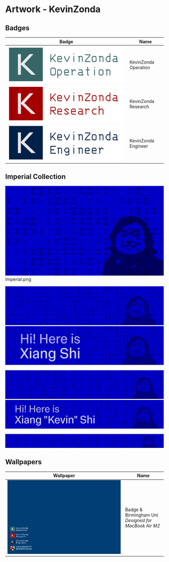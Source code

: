 # Artwork - KevinZonda

## Badges

| Badge | Name |
| --- | --- |
| ![](./png/KVOperation.png) | KevinZonda Operation |
| ![](./png/KVResearch.png) | KevinZonda Research |
| ![](./png/KVEngineer.png) | KevinZonda Engineer |

## Imperial Collection

![](./png/Imperial.png)
Imperial.png

![](./png/Banner.png)
![](./png/Banner_XS.png)

![](./png/BannerL.png)
![](./png/BannerL_XS.png)

![](./png/BannerXXL.png)

## Wallpapers

| Wallpaper | Name |
| --- | --- |
| ![](./png/Wallpaper.png) | Badge & Birmingham Uni<br>_Designed for MacBook Air M2_ |
